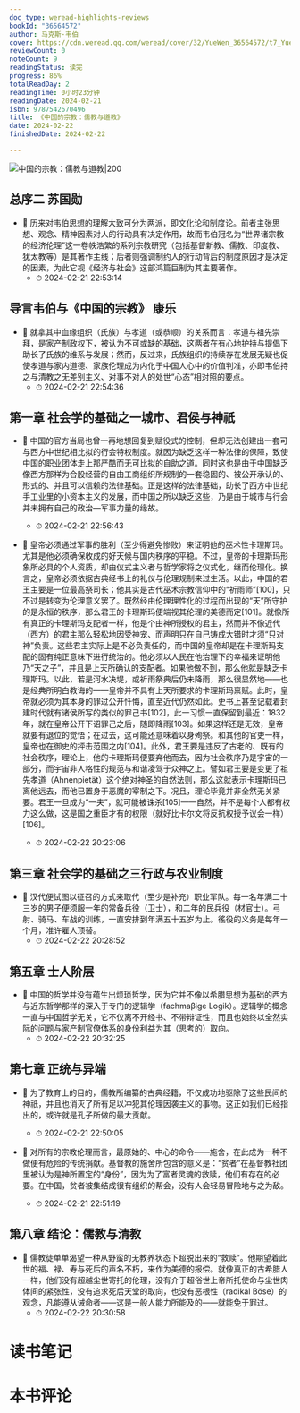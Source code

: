 ```yaml
---
doc_type: weread-highlights-reviews
bookId: "36564572"
author: 马克斯·韦伯
cover: https://cdn.weread.qq.com/weread/cover/32/YueWen_36564572/t7_YueWen_36564572.jpg
reviewCount: 0
noteCount: 9
readingStatus: 读完
progress: 86%
totalReadDay: 2
readingTime: 0小时23分钟
readingDate: 2024-02-21
isbn: 9787542670496
title: 《中国的宗教：儒教与道教》
date: 2024-02-22
finishedDate: 2024-02-22

---
```


![ 中国的宗教：儒教与道教|200](https://cdn.weread.qq.com/weread/cover/32/YueWen_36564572/t7_YueWen_36564572.jpg)


## 总序二 苏国勋


- 📌 历来对韦伯思想的理解大致可分为两派，即文化论和制度论。前者主张思想、观念、精神因素对人的行动具有决定作用，故而韦伯冠名为“世界诸宗教的经济伦理”这一卷帙浩繁的系列宗教研究（包括基督新教、儒教、印度教、犹太教等）是其著作主线；后者则强调制约人的行动背后的制度原因才是决定的因素，为此它视《经济与社会》这部鸿篇巨制为其主要著作。 
    - ⏱ 2024-02-21 22:53:14 
## 导言韦伯与《中国的宗教》 康乐


- 📌 就拿其中血缘组织（氏族）与孝道（或恭顺）的关系而言：孝道与祖先崇拜，是家产制政权下，被认为不可或缺的基础，这两者在有心地护持与提倡下助长了氏族的维系与发展；然而，反过来，氏族组织的持续存在发展无疑也促使孝道与家内道德、家族伦理成为内化于中国人心中的价值判准，亦即韦伯持之与清教之无差别主义、对事不对人的处世“心态”相对照的要点。 
    - ⏱ 2024-02-21 22:54:36 
## 第一章 社会学的基础之一城市、君侯与神祇


- 📌 中国的官方当局也曾一再地想回复到赋役式的控制，但却无法创建出一套可与西方中世纪相比拟的行会特权制度。就因为缺乏这样一种法律的保障，致使中国的职业团体走上那严酷而无可比拟的自助之道。同时这也是由于中国缺乏像西方那样为合股经营的自由工商组织所规制的一套稳固的、被公开承认的、形式的、并且可以信赖的法律基础。正是这样的法律基础，助长了西方中世纪手工业里的小资本主义的发展，而中国之所以缺乏这些，乃是由于城市与行会并未拥有自己的政治—军事力量的缘故。 
    - ⏱ 2024-02-21 22:56:43 

- 📌 皇帝必须通过军事的胜利（至少得避免惨败）来证明他的巫术性卡理斯玛。尤其是他必须确保收成的好天候与国内秩序的平稳。不过，皇帝的卡理斯玛形象所必具的个人资质，却由仪式主义者与哲学家将之仪式化，继而伦理化。换言之，皇帝必须依据古典经书上的礼仪与伦理规制来过生活。以此，中国的君王主要是一位最高祭司长；他其实是古代巫术宗教信仰中的“祈雨师”[100]，只不过是转变为伦理意义罢了。既然经由伦理理性化的过程而出现的“天”所守护的是永恒的秩序，那么君王的卡理斯玛便端视其伦理的美德而定[101]。就像所有真正的卡理斯玛支配者一样，他是个由神所授权的君主，然而并不像近代（西方）的君主那么轻松地因受神宠、而声明只在自己铸成大错时才须“只对神”负责。这些君主实际上是不必负责任的，而中国的皇帝却是在卡理斯玛支配的固有纯正意味下进行统治的。他必须以人民在他治理下的幸福来证明他乃“天之子”，并且是上天所确认的支配者。如果他做不到，那么他就是缺乏卡理斯玛。以此，若是河水决堤，或祈雨祭典后仍未降雨，那么很显然地——也是经典所明白教诲的——皇帝并不具有上天所要求的卡理斯玛禀赋。此时，皇帝就必须为其本身的罪过公开忏悔，直至近代仍然如此。史书上甚至记载着封建时代就有诸侯所写的类似的罪己书[102]，此一习惯一直保留到最近：1832年，就在皇帝公开下诏罪己之后，随即降雨[103]。如果这样还是无效，皇帝就要有退位的觉悟；在过去，这可能还意味着以身殉祭。和其他的官吏一样，皇帝也在御史的抨击范围之内[104]。此外，君王要是违反了古老的、既有的社会秩序，理论上，他的卡理斯玛便要弃他而去，因为社会秩序乃是宇宙的一部分，而宇宙非人格性的规范与和谐凌驾于众神之上。譬如君王要是变更了祖先孝道（Ahnenpietät）这个绝对神圣的自然法则，那么这就表示卡理斯玛已离他远去，而他已置身于恶魔的宰制之下。况且，理论毕竟并非全然无关紧要。君王一旦成为“一夫”，就可能被诛杀[105]——自然，并不是每个人都有权力这么做，这是国之重臣才有的权限（就好比卡尔文将反抗权授予议会一样）[106]。 
    - ⏱ 2024-02-22 20:23:06 
## 第三章 社会学的基础之三行政与农业制度


- 📌 汉代便试图以征召的方式来取代（至少是补充）职业军队。每一名年满二十三岁的男子便须服一年的常备兵役（卫士），和二年的民兵役（材官士）。弓射、骑马、车战的训练，一直安排到年满五十五岁为止。徭役的义务是每年一个月，准许雇人顶替。 
    - ⏱ 2024-02-22 20:28:52 
## 第五章 士人阶层


- 📌 中国的哲学并没有蕴生出烦琐哲学，因为它并不像以希腊思想为基础的西方与近东哲学那样的深入于专门的逻辑学（fachmaβige Logik）。逻辑学的概念一直与中国哲学无关，它不仅离不开经书、不带辩证性，而且也始终以全然实际的问题与家产制官僚体系的身份利益为其（思考的）取向。 
    - ⏱ 2024-02-22 20:32:25 
## 第七章 正统与异端


- 📌 为了教育上的目的，儒教所编纂的古典经籍，不仅成功地驱除了这些民间的神祇，并且也消灭了所有足以冲犯其伦理因袭主义的事物。这正如我们已经指出的，或许就是孔子所做的最大贡献。 
    - ⏱ 2024-02-21 22:50:05 

- 📌 对所有的宗教伦理而言，最原始的、中心的命令——施舍，在此成为一种不做便有危险的传统捐献。基督教的施舍所包含的意义是：“贫者”在基督教社团里被认为是神所置定的“身份”，因为为了富者灵魂的救赎，他们有存在的必要。在中国，贫者被集结成很有组织的帮会，没有人会轻易冒险地与之为敌。 
    - ⏱ 2024-02-21 22:51:19 
## 第八章 结论：儒教与清教


- 📌 儒教徒单单渴望一种从野蛮的无教养状态下超脱出来的“救赎”。他期望着此世的福、禄、寿与死后的声名不朽，来作为美德的报偿。就像真正的古希腊人一样，他们没有超越尘世寄托的伦理，没有介于超俗世上帝所托使命与尘世肉体间的紧张性，没有追求死后天堂的取向，也没有恶根性（radikal Böse）的观念，凡能遵从诫命者——这是一般人能力所能及的——就能免于罪过。 
    - ⏱ 2024-02-22 20:30:58 

# 读书笔记


# 本书评论
